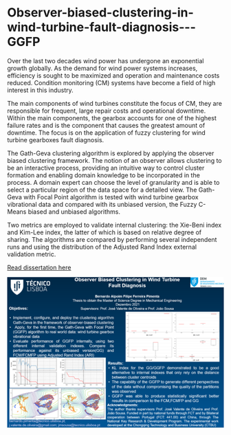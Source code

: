 # Observer-biased-clustering-in-wind-turbine-fault-diagnosis---GGFP

 Over the last two decades wind power has undergone an exponential growth globally. 
 As the demand for wind power systems increases, efficiency is sought to be maximized and operation and maintenance costs reduced. Condition monitoring (CM) systems have become a field of high interest in this industry.
 
 The main components of wind turbines constitute the focus of CM, they are responsible for frequent, large repair costs and operational downtime. Within the main components, the gearbox accounts for one of the highest failure rates and is the component that causes the greatest amount of downtime.
 The focus is on the application of fuzzy clustering for wind turbine gearboxes fault diagnosis. 
 
 The Gath-Geva clustering algorithm is explored by applying the observer biased clustering framework. The notion of an observer allows clustering to be an interactive process, providing an intuitive way to control cluster formation and enabling domain knowledge to be incorporated in the process. 
 A domain expert can choose the level of granularity and is able to select a particular region of the data space for a detailed view. The Gath-Geva with Focal Point algorithm is tested with wind turbine gearbox vibrational data and compared with its unbiased version, the Fuzzy C-Means biased and unbiased algorithms. 
 
 Two metrics are employed to validate internal clustering: the Xie-Beni index and Kim-Lee index, the latter of which is based on relative degree of sharing. The algorithms are compared by performing several independent runs and using the distribution of the Adjusted Rand Index external validation metric.

[Read dissertation here](dissertation.pdf)

![Alt Text](/image.png)